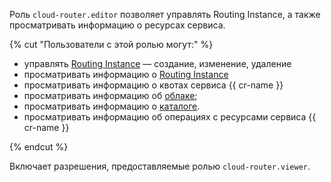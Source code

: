 Роль `cloud-router.editor` позволяет управлять Routing Instance, а также просматривать информацию о ресурсах сервиса.

{% cut "Пользователи с этой ролью могут:" %}

* управлять [Routing Instance](../../cloud-router/concepts/routing-instance.md) — создание, изменение, удаление
* просматривать информацию о [Routing Instance](../../cloud-router/concepts/routing-instance.md)
* просматривать информацию о квотах сервиса {{ cr-name }}
* просматривать информацию об [облаке](../../resource-manager/concepts/resources-hierarchy.md#cloud);
* просматривать информацию о [каталоге](../../resource-manager/concepts/resources-hierarchy.md#folder).
* просматривать информацию об операциях с ресурсами сервиса {{ cr-name }}

{% endcut %}

Включает разрешения, предоставляемые ролью `cloud-router.viewer`.
